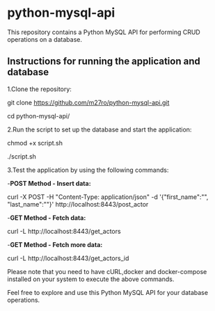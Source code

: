 # python-mysql-api
This repository contains a Python MySQL API for performing CRUD operations on a database.
## Instructions for running the application and database
1.Clone the repository:

git clone https://github.com/m27ro/python-mysql-api.git

cd python-mysql-api/

2.Run the script to set up the database and start the application:

chmod +x script.sh

./script.sh

3.Test the application by using the following commands:

-**POST Method - Insert data:**

curl -X POST -H "Content-Type: application/json" -d '{"first_name":"", "last_name":""}' http://localhost:8443/post_actor

-**GET Method - Fetch data:**

curl -L http://localhost:8443/get_actors

-**GET Method - Fetch more data:**

curl -L http://localhost:8443/get_actors_id


Please note that you need to have cURL,docker and docker-compose installed on your system to execute the above commands.

Feel free to explore and use this Python MySQL API for your database operations.
